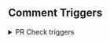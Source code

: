 ## Comment Triggers
<details>
  <summary>PR Check triggers</summary>
You can run multiple PR check triggers by comma separating them in a single comment. e.g. `trigger ut0, ut1`

- messagecheck: `trigger messagecheck`
- gitLeaks: `trigger gitLeaks`

</details>

